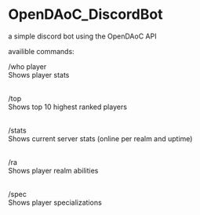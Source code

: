 # OpenDAoC_DiscordBot
 a simple discord bot using the OpenDAoC API

availible commands:<br>

/who player <br> 
Shows player stats <br><br>

/top <br>
Shows top 10 highest ranked players <br><br>

/stats <br>
Shows current server stats (online per realm and uptime) <br><br>

/ra <player> <br>
Shows player realm abilities<br><br>

/spec <player> <br>
Shows player specializations
